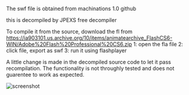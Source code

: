 The swf file is obtained from machinations 1.0 github

this is decompiled by JPEXS free decompiler

To compile it from the source, download the fl from https://ia903101.us.archive.org/10/items/animatearchive_FlashCS6-WIN/Adobe%20Flash%20Professional%20CS6.zip
1: open the fla file
2: click file, export as swf
3: run it using flashplayer

A little change is made in the decompiled source code to let it pass recompilation. The functionality is not throughly tested and does not guarentee to work as expected.

![screenshot](/master/screenshot.png?raw=true "screenshot")